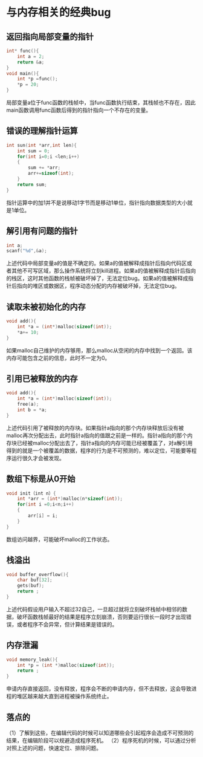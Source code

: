 # 与内存相关的经典bug

## 返回指向局部变量的指针

```cpp
int* func(){
    int a = 2;
    return &a;
}
void main(){
    int *p =func();
    *p = 20;
}
```
局部变量a位于func函数的栈帧中，当func函数执行结束，其栈帧也不存在，因此main函数调用func函数后得到的指针指向一个不存在的变量。

## 错误的理解指针运算

```cpp
int sun(int *arr,int len){
    int sum = 0;
    for(int i=0;i <len;i++)
    {
        sum += *arr;
        arr+=sizeof(int);
    }
    return sum;
}
```
指针运算中的加1并不是说移动1字节而是移动1单位，指针指向数据类型的大小就是1单位。

## 解引用有问题的指针

```cpp
int a;
scanf("%d",&a);
```
上述代码中局部变量a的值是不确定的。如果a的值被解释成指针后指向代码区或者其他不可写区域，那么操作系统将立刻kill进程。如果a的值被解释成指针后指向的栈区，这时其他函数的栈帧被破坏掉了，无法定位bug。如果a的值被解释成指针后指向的堆区或数据区，程序动态分配的内存被破坏掉，无法定位bug。

## 读取未被初始化的内存

```cpp
void add(){
    int *a = (int*)malloc(sizeof(int));
    *a+= 10;
}
```
如果malloc自己维护的内存够用，那么malloc从空闲的内存中找到一个返回。该内存可能包含之前的信息，此时不一定为0。

## 引用已被释放的内存

```cpp
void add(){
    int *a = (int*)malloc(sizeof(int));
    free(a);
    int b = *a;
}
```
上述代码引用了被释放的内存块。如果指针a指向的那个内存块释放后没有被malloc再次分配出去，此时指针a指向的值跟之前是一样的。指针a指向的那个内存块已经被malloc分配出去了，指针a指向的内存可能已经被覆盖了，对a解引用得到的就是一个被覆盖的数据，程序的行为是不可预测的，难以定位，可能要等程序运行很久才会被发现。

## 数组下标是从0开始

```cpp
void init（int n）{
    int *arr = (int*)malloc(n*sizeof(int));
    for(int i =0;i<n;i++)
    {
        arr[i] = i;
    }
}
```
数组访问越界，可能破坏malloc的工作状态。

## 栈溢出

```cpp
void buffer_overflow(){
    char buf[32];
    gets(buf);
    return ;
}
```
上述代码假设用户输入不超过32自己，一旦超过就将立刻破坏栈帧中相邻的数据，破坏函数栈帧最好的结果是程序立刻崩溃，否则要运行很长一段时才出现错误，或者程序不会异常，但计算结果是错误的。

## 内存泄漏

```cpp
void memory_leak(){
    int *p = (int *)malloc(sizeof(int));
    return ;
}
```
申请内存直接返回，没有释放，程序会不断的申请内存，但不去释放，这会导致进程的堆区越来越大直到进程被操作系统终止。

## 落点的

（1）了解到这些，在编辑代码的时候可以知道哪些会引起程序会造成不可预测的结果，在编辑阶段可以规避造成程序死机。
 （2）程序死机的时候，可以通过分析对照上述的问题，快速定位、排除问题。
